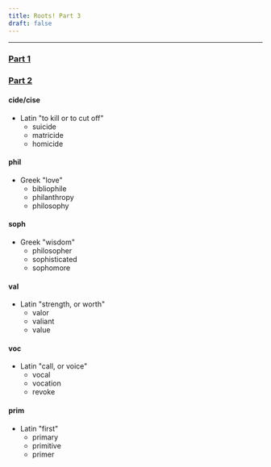 ```yaml
---
title: Roots! Part 3
draft: false
---
```



***


### [Part 1](/post/part1)

### [Part 2](/post/part2)

#### cide/cise

* Latin "to kill or to cut off"
  - suicide
  - matricide
  - homicide

#### phil

* Greek "love"
  - bibliophile
  - philanthropy
  - philosophy

#### soph

* Greek "wisdom"
  - philosopher
  - sophisticated
  - sophomore

#### val

* Latin "strength, or worth"
  - valor
  - valiant
  - value

#### voc

* Latin "call, or voice"
  - vocal
  - vocation
  - revoke

#### prim

* Latin "first"
  - primary
  - primitive
  - primer
